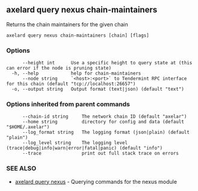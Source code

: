 ## axelard query nexus chain-maintainers

Returns the chain maintainers for the given chain

```
axelard query nexus chain-maintainers [chain] [flags]
```

### Options

```
      --height int      Use a specific height to query state at (this can error if the node is pruning state)
  -h, --help            help for chain-maintainers
      --node string     `<host>:<port>` to Tendermint RPC interface for this chain (default "tcp://localhost:26657")
  -o, --output string   Output format (text|json) (default "text")
```

### Options inherited from parent commands

```
      --chain-id string     The network chain ID (default "axelar")
      --home string         directory for config and data (default "$HOME/.axelar")
      --log_format string   The logging format (json|plain) (default "plain")
      --log_level string    The logging level (trace|debug|info|warn|error|fatal|panic) (default "info")
      --trace               print out full stack trace on errors
```

### SEE ALSO

- [axelard query nexus](/cli-docs/v0_31_2/axelard_query_nexus) - Querying commands for the nexus module
